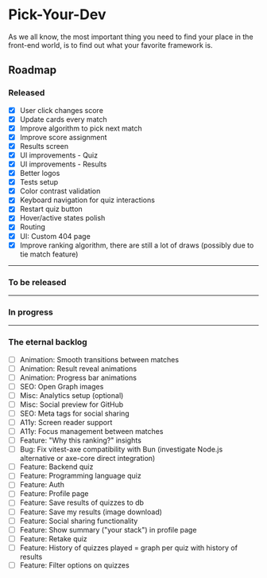 # Pick-Your-Dev

As we all know, the most important thing you need to find your place in the front-end world, is to find out what your favorite framework is.

## Roadmap

### Released

- [x] User click changes score
- [x] Update cards every match
- [x] Improve algorithm to pick next match
- [x] Improve score assignment
- [x] Results screen
- [x] UI improvements - Quiz
- [x] UI improvements - Results
- [x] Better logos
- [x] Tests setup
- [x] Color contrast validation
- [x] Keyboard navigation for quiz interactions
- [x] Restart quiz button
- [x] Hover/active states polish
- [x] Routing
- [x] UI: Custom 404 page
- [x] Improve ranking algorithm, there are still a lot of draws (possibly due to tie match feature)

---

### To be released

---

### In progress

---

### The eternal backlog

- [ ] Animation: Smooth transitions between matches
- [ ] Animation: Result reveal animations
- [ ] Animation: Progress bar animations
- [ ] SEO: Open Graph images
- [ ] Misc: Analytics setup (optional)
- [ ] Misc: Social preview for GitHub
- [ ] SEO: Meta tags for social sharing
- [ ] A11y: Screen reader support
- [ ] A11y: Focus management between matches
- [ ] Feature: "Why this ranking?" insights
- [ ] Bug: Fix vitest-axe compatibility with Bun (investigate Node.js alternative or axe-core direct integration)
- [ ] Feature: Backend quiz
- [ ] Feature: Programming language quiz
- [ ] Feature: Auth
- [ ] Feature: Profile page
- [ ] Feature: Save results of quizzes to db
- [ ] Feature: Save my results (image download)
- [ ] Feature: Social sharing functionality
- [ ] Feature: Show summary ("your stack") in profile page
- [ ] Feature: Retake quiz
- [ ] Feature: History of quizzes played = graph per quiz with history of results
- [ ] Feature: Filter options on quizzes
